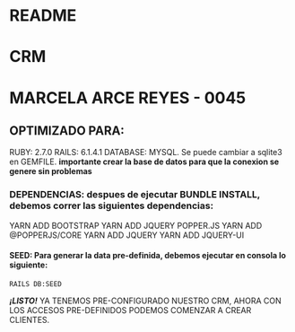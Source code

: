 # README

# CRM 
# MARCELA ARCE REYES - 0045

## OPTIMIZADO PARA:
  RUBY: 2.7.0
  RAILS: 6.1.4.1
  DATABASE: MYSQL. Se puede cambiar a sqlite3 en GEMFILE. **importante crear la base de datos para que la conexion se genere sin problemas**

### DEPENDENCIAS: despues de ejecutar BUNDLE INSTALL, debemos correr las siguientes dependencias:
   YARN ADD BOOTSTRAP
   YARN ADD JQUERY POPPER.JS
   YARN ADD @POPPERJS/CORE
   YARN ADD JQUERY
   YARN ADD JQUERY-UI

#### SEED: Para generar la data pre-definida, debemos ejecutar en consola lo siguiente:
    RAILS DB:SEED

***¡LISTO!*** YA TENEMOS PRE-CONFIGURADO NUESTRO CRM, AHORA CON LOS ACCESOS PRE-DEFINIDOS PODEMOS COMENZAR A CREAR CLIENTES.

